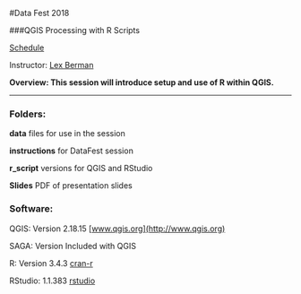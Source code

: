 #Data Fest 2018

###QGIS Processing with R Scripts

[Schedule](https://projects.iq.harvard.edu/datafest2018/schedule)

Instructor:  [Lex Berman](http://www.iq.harvard.edu/people/lex-berman)

**Overview:  This session will introduce setup and use of R within QGIS.**

<hr>   


### Folders:

**data** files for use in the session

**instructions**  for DataFest session

**r_script**  versions for QGIS and RStudio

**Slides**  PDF of presentation slides


### Software:  

QGIS: Version 2.18.15 [www.qgis.org](http://www.qgis.org)

SAGA:  Version Included with QGIS

R: Version 3.4.3  [cran-r](https://cran.r-project.org/)

RStudio: 1.1.383 [rstudio](https://www.rstudio.com/)



